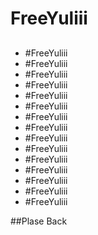 # FreeYuliii

## 
- #FreeYuliii
- #FreeYuliii
- #FreeYuliii
- #FreeYuliii
- #FreeYuliii
- #FreeYuliii
- #FreeYuliii
- #FreeYuliii
- #FreeYuliii
- #FreeYuliii
- #FreeYuliii
- #FreeYuliii
- #FreeYuliii
- #FreeYuliii
- #FreeYuliii

##Plase Back 

